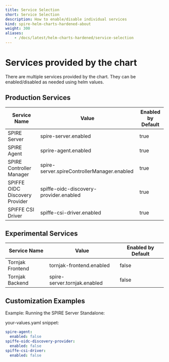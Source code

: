 ```yaml
---
title: Service Selection
short: Service Selection
description: How to enable/disable individual services
kind: spire-helm-charts-hardened-about
weight: 300
aliases:
    - /docs/latest/helm-charts-hardened/service-selection
---
```


# Services provided by the chart

There are multiple services provided by the chart. They can be enabled/disabled as needed using helm
values.

## Production Services

| Service Name                   | Value                                       | Enabled by Default |
| ------------------------------ | ------------------------------------------- | ------------------ |
| SPIRE Server                   | spire-server.enabled                        | true               |
| SPIRE Agent                    | sprire-agent.enabled                        | true               |
| SPIRE Controller Manager       | spire-server.spireControllerManager.enabled | true               |
| SPIFFE OIDC Discovery Provider | spiffe-oidc-discovery-provider.enabled      | true               |
| SPIFFE CSI Driver              | spiffe-csi-driver.enabled                   | true               |

## Experimental Services

| Service Name                   | Value                                       | Enabled by Default |
| ------------------------------ | ------------------------------------------- | ------------------ |
| Tornjak Frontend               | tornjak-frontend.enabled                    | false              |
| Tornjak Backend                | spire-server.tornjak.enabled                | false              |

## Customization Examples

Example: Running the SPIRE Server Standalone:

your-values.yaml snippet:
```yaml
spire-agent:
  enabled: false
spiffe-oidc-discovery-provider:
  enabled: false
spiffe-csi-driver:
  enabled: false
```

